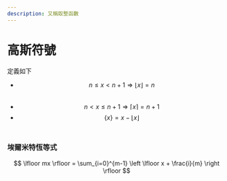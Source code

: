 ```yaml
---
description: 又稱取整函數
---
```


# 高斯符號

定義如下

* $$n \leq x < n+1 \Rightarrow \lfloor x \rfloor = n$$​
* $$n < x \leq n+1 \Rightarrow \lceil x \rceil = n +1$$
* $$\{x\} = x - \lfloor x \rfloor$$​

### 埃爾米特恆等式

$$
\lfloor mx \rfloor = \sum_{i=0}^{m-1} \left \lfloor x + \frac{i}{m} \right \rfloor
$$

​


